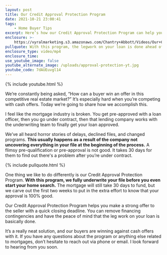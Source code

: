 ```yaml
---
layout: post
title: Our Credit Approval Protection Program
date: 2021-10-21 23:00:41
tags:
    - Home Buyer Tips
excerpt: Here’s how our Credit Approval Protection Program can help you win.
enclosure: >-
    https://vyralmarketing.s3.amazonaws.com/Chantry+Abbott/Videos/Our+Credit+Approval+Protection+Program.mp4
pullquote: With this program, the legwork on your loan is done ahead of time.
enclosure_type: video/mp4
enclosure_time:
use_youtube_image: false
youtube_alternate_image: /uploads/approval-protection-yt.jpg
youtube_code: 7dAUEuvgl14
---
```

{% include youtube.html %}

We’re constantly being asked, “How can a buyer win an offer in this competitive real estate market?” It’s especially hard when you’re competing with cash offers. Today we’re going to share how we accomplish this.

I feel like the mortgage industry is broken. You get pre-approved with a loan officer, then you go under contract, then that lending company works with the underwriting team to finally get your loan approved.&nbsp;

We’ve all heard horror stories of delays, declined files, and changed programs. **This usually happens as a result of the company not uncovering everything in your file at the beginning of the process.** A flimsy pre-qualification or pre-approval is not good. It takes 30 days for them to find out there's a problem after you’re under contract.

{% include pullquote.html %}

One thing we like to do differently is our Credit Approval Protection Program. **With this program, we fully underwrite your file before you even start your home search.** The mortgage will still take 30 days to fund, but we carve out the first two weeks to put in the extra effort to know that your approval is 100% good.&nbsp;

Our Credit Approval Protection Program helps you make a strong offer to the seller with a quick closing deadline. You can remove financing contingencies and have the peace of mind that the leg work on your loan is basically done.

It’s a really neat solution, and our buyers are winning against cash offers with it. If you have any questions about the program or anything else related to mortgages, don’t hesitate to reach out via phone or email. I look forward to hearing from you soon.

